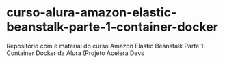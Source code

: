 # curso-alura-amazon-elastic-beanstalk-parte-1-container-docker
Repositório com o material do curso Amazon Elastic Beanstalk Parte 1: Container Docker da Alura (Projeto Acelera Devs
